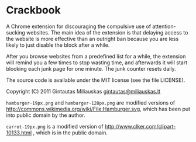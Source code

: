 Crackbook
=========

A Chrome extension for discouraging the compulsive use of attention-sucking
websites.  The main idea of the extension is that delaying access to the
website is more effective than an outright ban because you are less likely
to just disable the block after a while.

After you browse websites from a predefined list for a while, the extension
will remind you a few times to stop wasting time, and afterwards it will
start blocking each junk page for one minute. The junk counter resets daily.


The source code is available under the MIT license (see the file LICENSE).

Copyright (C) 2011 Gintautas Miliauskas <gintautas@miliauskas.lt>


`hamburger-19px.png` and `hamburger-128px.png` are modified
versions of <http://commons.wikimedia.org/wiki/File:Hamburger.svg>, which has
been put into public domain by the author.

`carrot-19px.png` is a modified version of
<http://www.clker.com/clipart-10133.html> , which is in the public domain.
